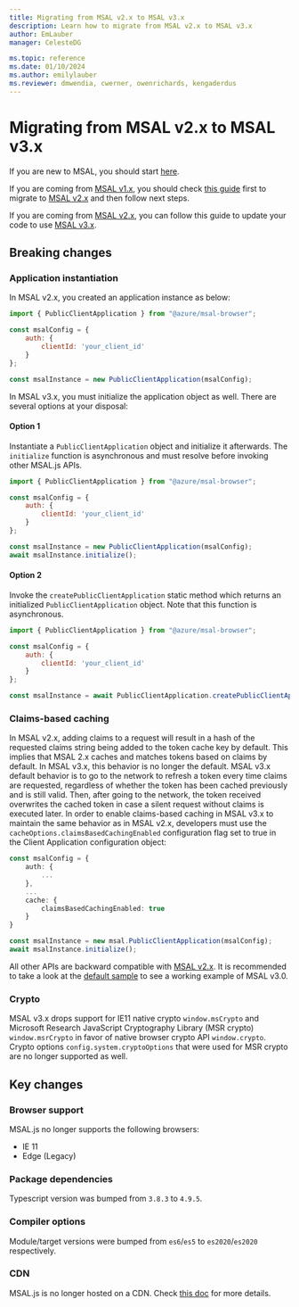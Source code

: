 ```yaml
---
title: Migrating from MSAL v2.x to MSAL v3.x
description: Learn how to migrate from MSAL v2.x to MSAL v3.x
author: EmLauber
manager: CelesteDG

ms.topic: reference
ms.date: 01/10/2024
ms.author: emilylauber
ms.reviewer: dmwendia, cwerner, owenrichards, kengaderdus
---
```


# Migrating from MSAL v2.x to MSAL v3.x

If you are new to MSAL, you should start [here](./initialization.md).

If you are coming from [MSAL v1.x](../../msal-core/), you should check [this guide](./v1-migration.md) first to migrate to [MSAL v2.x](../../msal-browser/) and then follow next steps.

If you are coming from [MSAL v2.x](../../msal-browser/), you can follow this guide to update your code to use [MSAL v3.x](../../msal-browser/).

## Breaking changes

### Application instantiation

In MSAL v2.x, you created an application instance as below:

```javascript
import { PublicClientApplication } from "@azure/msal-browser";

const msalConfig = {
    auth: {
        clientId: 'your_client_id'
    }
};

const msalInstance = new PublicClientApplication(msalConfig);
```

In MSAL v3.x, you must initialize the application object as well. There are several options at your disposal:

#### Option 1

Instantiate a `PublicClientApplication` object and initialize it afterwards. The `initialize` function is asynchronous and must resolve before invoking other MSAL.js APIs.

```javascript
import { PublicClientApplication } from "@azure/msal-browser";

const msalConfig = {
    auth: {
        clientId: 'your_client_id'
    }
};

const msalInstance = new PublicClientApplication(msalConfig);
await msalInstance.initialize();
```

#### Option 2

Invoke the `createPublicClientApplication` static method which returns an initialized `PublicClientApplication` object. Note that this function is asynchronous.

```javascript
import { PublicClientApplication } from "@azure/msal-browser";

const msalConfig = {
    auth: {
        clientId: 'your_client_id'
    }
};

const msalInstance = await PublicClientApplication.createPublicClientApplication(msalConfig);
```

### Claims-based caching

In MSAL v2.x, adding claims to a request will result in a hash of the requested claims string being added to the token cache key by default. This implies that MSAL 2.x caches and matches tokens based on claims by default. In MSAL v3.x, this behavior is no longer the default. MSAL v3.x default behavior is to go to the network to refresh a token every time claims are requested, regardless of whether the token has been cached previously and is still valid. Then, after going to the network, the token received overwrites the cached token in case a silent request without claims is executed later. In order to enable claims-based caching in MSAL v3.x to maintain the same behavior as in MSAL v2.x, developers must use the `cacheOptions.claimsBasedCachingEnabled` configuration flag set to true in the Client Application configuration object:

```typescript
const msalConfig = {
    auth: {
        ...
    },
    ...
    cache: {
        claimsBasedCachingEnabled: true
    }
}

const msalInstance = new msal.PublicClientApplication(msalConfig);
await msalInstance.initialize();
```

All other APIs are backward compatible with [MSAL v2.x](../../msal-browser/). It is recommended to take a look at the [default sample](../../../samples/msal-browser-samples/VanillaJSTestApp2.0) to see a working example of MSAL v3.0.

### Crypto

MSAL v3.x drops support for IE11 native crypto `window.msCrypto` and Microsoft Research JavaScript Cryptography Library (MSR crypto) `window.msrCrypto` in favor of native browser crypto API `window.crypto`.
Crypto options `config.system.cryptoOptions` that were used for MSR crypto are no longer supported as well.

## Key changes

### Browser support

MSAL.js no longer supports the following browsers:

- IE 11
- Edge (Legacy)

### Package dependencies

Typescript version was bumped from `3.8.3` to `4.9.5`.

### Compiler options

Module/target versions were bumped from `es6`/`es5` to `es2020`/`es2020` respectively.

### CDN

MSAL.js is no longer hosted on a CDN. Check [this doc](cdn-usage.md) for more details.
